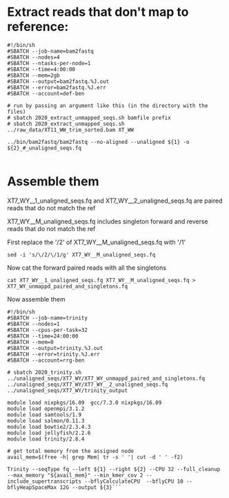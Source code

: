 # Extract reads that don't map to reference:
```
#!/bin/sh
#SBATCH --job-name=bam2fastq
#SBATCH --nodes=4
#SBATCH --ntasks-per-node=1
#SBATCH --time=4:00:00
#SBATCH --mem=2gb
#SBATCH --output=bam2fastq.%J.out
#SBATCH --error=bam2fastq.%J.err
#SBATCH --account=def-ben

# run by passing an argument like this (in the directory with the files)
# sbatch 2020_extract_unmapped_seqs.sh bamfile prefix
# sbatch 2020_extract_unmapped_seqs.sh ../raw_data/XT11_WW_trim_sorted.bam XT_WW

../bin/bam2fastq/bam2fastq --no-aligned --unaligned ${1} -o ${2}_#_unaligned_seqs.fq


```
# Assemble them

XT7_WY__1_unaligned_seqs.fq and XT7_WY__2_unaligned_seqs.fq are paired reads that do not match the ref

XT7_WY__M_unaligned_seqs.fq includes singleton forward and reverse reads that do not match the ref

First replace the '/2' of XT7_WY__M_unaligned_seqs.fq with '/1'
```
sed -i 's/\/2/\/1/g' XT7_WY__M_unaligned_seqs.fq
```
Now cat the forward paired reads with all the singletons
```
cat XT7_WY__1_unaligned_seqs.fq XT7_WY__M_unaligned_seqs.fq > XT7_WY_unmappd_paired_and_singletons.fq
```
Now assemble them
```
#!/bin/sh
#SBATCH --job-name=trinity
#SBATCH --nodes=1
#SBATCH --cpus-per-task=32
#SBATCH --time=24:00:00
#SBATCH --mem=0
#SBATCH --output=trinity.%J.out
#SBATCH --error=trinity.%J.err
#SBATCH --account=rrg-ben

# sbatch 2020_trinity.sh ../unaligned_seqs/XT7_WY/XT7_WY_unmappd_paired_and_singletons.fq ../unaligned_seqs/XT7_WY/XT7_WY__2_unaligned_seqs.fq ../unaligned_seqs/XT7_WY/trinity_output

module load nixpkgs/16.09  gcc/7.3.0 nixpkgs/16.09
module load openmpi/3.1.2
module load samtools/1.9
module load salmon/0.11.3
module load bowtie2/2.3.4.3
module load jellyfish/2.2.6
module load trinity/2.8.4

# get total memory from the assigned node
avail_mem=$(free -h| grep Mem| tr -s ' '| cut -d ' ' -f2)

Trinity --seqType fq --left ${1} --right ${2} --CPU 32 --full_cleanup --max_memory "${avail_mem}" --min_kmer_cov 2 --include_supertranscripts --bflyCalculateCPU  --bflyCPU 10 --bflyHeapSpaceMax 12G --output ${3}```
